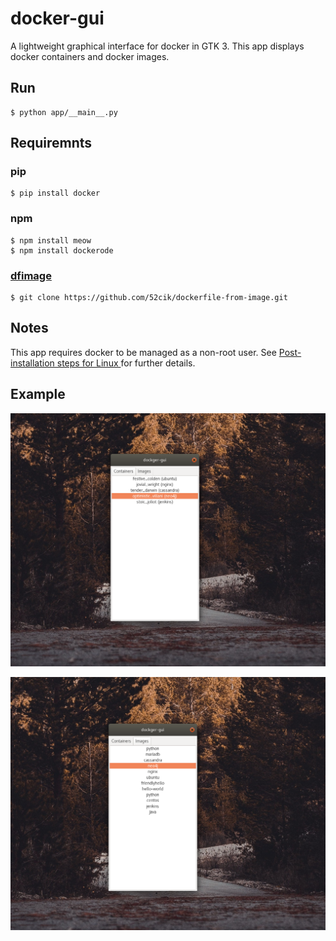 # docker-gui
A lightweight graphical interface for docker in GTK 3. This app displays docker containers and docker images.

## Run
```
$ python app/__main__.py
```

## Requiremnts
### pip
```
$ pip install docker
```
### npm
```
$ npm install meow
$ npm install dockerode
``` 
### [dfimage](https://github.com/52cik/dockerfile-from-image)
``` 
$ git clone https://github.com/52cik/dockerfile-from-image.git
``` 

## Notes
This app requires docker to be managed as a non-root user. See [Post-installation steps for Linux
](https://docs.docker.com/install/linux/linux-postinstall/) for further details.

## Example
![Container](https://github.com/sasoria/docker-gui/blob/master/docs/containers_cropped.png)

![Images](https://github.com/sasoria/docker-gui/blob/master/docs/images_cropped.png)



